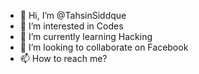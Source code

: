 - 👋 Hi, I’m @TahsinSiddque
- 👀 I’m interested in Codes
- 🌱 I’m currently learning Hacking
- 💞️ I’m looking to collaborate on Facebook
- 📫 How to reach me?

<!---
TahsinSiddque/TahsinSiddque is a ✨ special ✨ repository because its `README.md` (this file) appears on your GitHub profile.
You can click the Preview link to take a look at your changes.
--->
